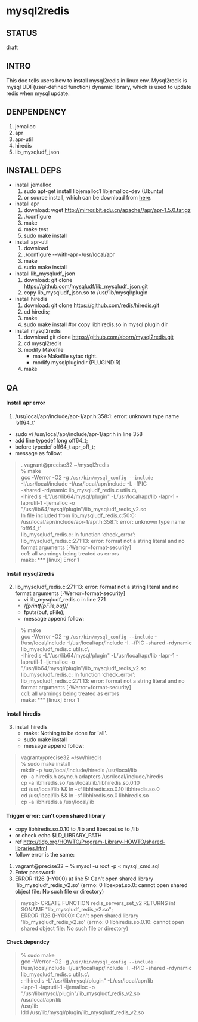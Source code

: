 mysql2redis
==========

## STATUS
draft

## INTRO
This doc tells users how to install mysql2redis in linux
env. Mysql2redis is mysql UDF(user-defined function) dynamic library,
which is used to update redis when mysql update.

## DENPENDENCY
1. jemalloc
2. apr
3. apr-util
4. hiredis
5. lib_mysqludf_json

## INSTALL DEPS
* install jemalloc
  1. sudo apt-get install libjemalloc1 libjemalloc-dev (Ubuntu)
  2. or source install, which can be download from
     [here](http://www.canonware.com/download/jemalloc/jemalloc-3.5.0.tar.bz2).
* install apr
  1. download: wget http://mirror.bit.edu.cn/apache//apr/apr-1.5.0.tar.gz
  2. ./configure
  3. make
  4. make test
  5. sudo make install
* install apr-util
  1. download
  2.  ./configure --with-apr=/usr/local/apr
  3. make
  4. sudo make install
* install lib_mysqludf_json
  1. download: git clone https://github.com/mysqludf/lib_mysqludf_json.git
  2. copy lib_mysqludf_json.so to /usr/lib/mysql/plugin
* install hiredis
  1. download: git clone https://github.com/redis/hiredis.git
  2. cd hiredis;
  3. make
  4. sudo make install #or copy libhiredis.so in mysql plugin dir
* install mysql2redis
  1. download git clone https://github.com/aborn/mysql2redis.git
  2. cd mysql2redis
  3. modify Makefile
     * make Makefile sytax right.
     * modify mysqlplugindir (PLUGINDIR)
  4. make

## QA

#### Install apr error
1.  /usr/local/apr/include/apr-1/apr.h:358:1: error: unknown type name
  ‘off64_t’
  * sudo vi /usr/local/apr/include/apr-1/apr.h in line 358
  * add line       typedef long    off64_t;
  * before         typedef  off64_t           apr_off_t;
  * message as follow:
  
> . vagrant@precise32 ~/mysql2redis  
>  % make  
> gcc -Werror -O2 -g `/usr/bin/mysql_config --include`  
>		-I/usr/local/include  -I/usr/local/apr/include  -I. -fPIC  
>		-shared -rdynamic lib_mysqludf_redis.c utils.c\  
>		-lhiredis -L"/usr/lib64/mysql/plugin"  -L/usr/local/apr/lib
> -lapr-1  -laprutil-1 -ljemalloc -o
> "/usr/lib64/mysql/plugin"/lib_mysqludf_redis_v2.so  
> In file included from lib_mysqludf_redis.c:50:0:  
> /usr/local/apr/include/apr-1/apr.h:358:1: error: unknown type name
> ‘off64_t’  
> lib_mysqludf_redis.c: In function ‘check_error’:  
> lib_mysqludf_redis.c:271:13: error: format not a string literal and
> no format arguments [-Werror=format-security]  
> cc1: all warnings being treated as errors  
> make: *** [linux] Error 1  

#### Install mysql2redis
2. lib_mysqludf_redis.c:271:13: error: format not a string literal and
   no format arguments [-Werror=format-security]
   * vi lib_mysqludf_redis.c  in line 271
   * /*fprintf(pFile,buf)*/
   * fputs(buf, pFile);
   * message append follow:
   
>  % make  
> gcc -Werror -O2 -g `/usr/bin/mysql_config --include`
>		-I/usr/local/include  -I/usr/local/apr/include  -I. -fPIC
>		-shared -rdynamic lib_mysqludf_redis.c utils.c\  
>		-lhiredis -L"/usr/lib64/mysql/plugin"  -L/usr/local/apr/lib
> -lapr-1  -laprutil-1 -ljemalloc -o
> "/usr/lib64/mysql/plugin"/lib_mysqludf_redis_v2.so  
> lib_mysqludf_redis.c: In function ‘check_error’:
> lib_mysqludf_redis.c:271:13: error: format not a string literal and
> no format arguments [-Werror=format-security]  
> cc1: all warnings being treated as errors  
> make: *** [linux] Error 1  


#### Install hiredis
3. install hiredis
   * make: Nothing to be done for `all'.
   * sudo make install
   * message append follow:
   
> vagrant@precise32 ~/sw/hiredis  
>  % sudo make install  
> mkdir -p /usr/local/include/hiredis /usr/local/lib  
> cp -a hiredis.h async.h adapters /usr/local/include/hiredis  
> cp -a libhiredis.so /usr/local/lib/libhiredis.so.0.10  
> cd /usr/local/lib && ln -sf libhiredis.so.0.10 libhiredis.so.0  
> cd /usr/local/lib && ln -sf libhiredis.so.0 libhiredis.so  
> cp -a libhiredis.a /usr/local/lib  

#### Trigger error: can't open shared library
 * copy libhiredis.so.0.10 to /lib and libexpat.so to /lib
 * or check  echo $LD_LIBRARY_PATH
 * ref http://tldp.org/HOWTO/Program-Library-HOWTO/shared-libraries.html
 * follow error is the same:
  1.  vagrant@precise32 ~ % mysql -u root -p < mysql_cmd.sql
  2.  Enter password: 
  3.  ERROR 1126 (HY000) at line 5: Can't open shared library
      'lib_mysqludf_redis_v2.so' (errno: 0 libexpat.so.0: cannot open
      shared object file: No such file or directory)

> mysql> CREATE FUNCTION redis_servers_set_v2 RETURNS int SONAME
> "lib_mysqludf_redis_v2.so";  
> ERROR 1126 (HY000): Can't open shared library  
> 'lib_mysqludf_redis_v2.so' (errno: 0 libhiredis.so.0.10: cannot open  
> shared object file: No such file or directory)  


#### Check dependcy

> % sudo make  
> gcc -Werror -O2 -g `/usr/bin/mysql_config --include`
> -I/usr/local/include  -I/usr/local/apr/include  -I. -fPIC -shared
> -rdynamic lib_mysqludf_redis.c utils.c\  
> :		-lhiredis -L"/usr/lib/mysql/plugin"  -L/usr/local/apr/lib  
>        -lapr-1  -laprutil-1 -ljemalloc -o  
>        "/usr/lib/mysql/plugin"/lib_mysqludf_redis_v2.so  
> /usr/local/apr/lib  
> /usr/lib  
> ldd /usr/lib/mysql/plugin/lib_mysqludf_redis_v2.so  

